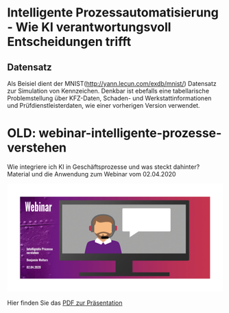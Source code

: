 
# Intelligente Prozessautomatisierung - Wie KI verantwortungsvoll Entscheidungen trifft

## Datensatz

Als Beisiel dient der MNIST(http://yann.lecun.com/exdb/mnist/) Datensatz zur Simulation von Kennzeichen. Denkbar ist ebefalls eine tabellarische Problemstellung über KFZ-Daten, Schaden- und Werkstattinformationen und Prüfdienstleisterdaten, wie einer vorherigen Version verwendet.



# OLD: webinar-intelligente-prozesse-verstehen
Wie integriere ich KI in Geschäftsprozesse und was steckt dahinter?
Material und die Anwendung zum Webinar vom 02.04.2020

![WebinarMaterial](https://github.com/viadee/webinar-intelligente-prozesse-verstehen/blob/master/WebinarIntelligenteProzesse.png)

Hier finden Sie das <a href="https://github.com/viadee/webinar-intelligente-prozesse-verstehen/blob/master/Webinar%20Intelligente%20Prozesse%20-%20viadee%202020.pdf">PDF zur Präsentation</a>

